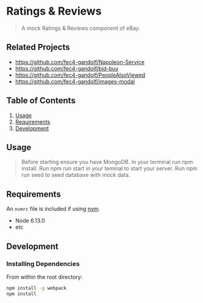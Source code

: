 # Ratings & Reviews

> A mock Ratings & Reviews component of eBay.
## Related Projects

  - https://github.com/fec4-gandolf/Napoleon-Service
  - https://github.com/fec4-gandolf/bid-buy
  - https://github.com/fec4-gandolf/PeopleAlsoViewed
  - https://github.com/fec4-gandolf/images-modal

## Table of Contents

1. [Usage](#Usage)
1. [Requirements](#requirements)
1. [Development](#development)

## Usage

> Before starting ensure you have MongoDB. In your terminal run npm install. Run npm run start in your teminal to start your server. Run npm run seed to seed database with mock data.


## Requirements

An `nvmrc` file is included if using [nvm](https://github.com/creationix/nvm).

- Node 6.13.0
- etc

## Development

### Installing Dependencies

From within the root directory:

```sh
npm install -g webpack
npm install
```

